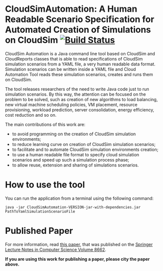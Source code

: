 CloudSimAutomation: A Human Readable Scenario Specification for Automated Creation of Simulations on CloudSim [![Build Status](https://travis-ci.org/manoelcampos/CloudSimAutomation.png?branch=master)](https://travis-ci.org/manoelcampos/CloudSimAutomation)
==============================================================================================================

CloudSim Automation is a Java command line tool based on CloudSim and CloudReports classes that is able to read specifications of CloudSim simulation scenarios from a YAML file, a very human readable data format. Simulation scenarios can be written inside a YAML file and Cloud Automation Tool reads these simulation scenarios, creates and runs them on CloudSim.  

The tool releases researchers of the need to write Java code just to run simulation scenarios. By this way, the attention can be focused on the problem to be solved, such as creation of new algorithms to load balancing, new virtual machine scheduling policies, VM placement, resource provisioning, workload prediction, server consolidation, energy efficiency, cost reduction and so on. 

The main contributions of this work are:

- to avoid programming on the creation of CloudSim simulation environments;
- to reduce learning curve on creation of CloudSim simulation scenarios;
- to facilitate and to automate CloudSim simulation environments creation;
- to use a human readable file format to specify cloud simulation scenarios and speed up such a simulation process phase;
- to allow reuse, extension and sharing of simulations scenarios.

# How to use the tool 

You can run the application from a terminal using the following command:

`java -jar CloudSimAutomation-VERSION-jar-with-dependencies.jar PathToYamlSimulationScenarioFile`

# Published Paper

For more information, read [this paper](paper_cloudsim_automation.pdf), that was published on the [Springer Lecture Notes in Computer Science Volume 8662](http://doi.org/10.1007/978-3-319-11167-4_34).

**If you are using this work for publishing a paper, please city the paper above.**
